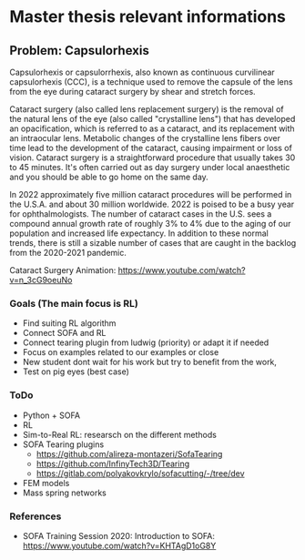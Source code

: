 # Master thesis relevant informations

## Problem: Capsulorhexis
Capsulorhexis or capsulorrhexis, also known as continuous curvilinear capsulorhexis (CCC), is a technique used to remove the capsule of the lens from the eye during cataract surgery by shear and stretch forces.

Cataract surgery (also called lens replacement surgery) is the removal of the natural lens of the eye (also called "crystalline lens") that has developed an opacification, which is referred to as a cataract, and its replacement with an intraocular lens. Metabolic changes of the crystalline lens fibers over time lead to the development of the cataract, causing impairment or loss of vision. Cataract surgery is a straightforward procedure that usually takes 30 to 45 minutes. It's often carried out as day surgery under local anaesthetic and you should be able to go home on the same day.

In 2022 approximately five million cataract procedures will be performed in the U.S.A. and about 30 million worldwide. 2022 is poised to be a busy year for ophthalmologists. The number of cataract cases in the U.S. sees a compound annual growth rate of roughly 3% to 4% due to the aging of our population and increased life expectancy. In addition to these normal trends, there is still a sizable number of cases that are caught in the backlog from the 2020-2021 pandemic.

Cataract Surgery Animation: https://www.youtube.com/watch?v=n_3cG9oeuNo


### Goals (The main focus is RL)
- Find suiting RL algorithm
- Connect SOFA and RL
- Connect tearing plugin from ludwig (priority) or adapt it if needed
- Focus on examples related to our examples or close 
- New student dont wait for his work but try to benefit from the work, 
- Test on pig eyes (best case)

### ToDo
- Python + SOFA
- RL
- Sim-to-Real RL: researsch on the different methods 
- SOFA Tearing plugins
  - https://github.com/alireza-montazeri/SofaTearing 
  - https://github.com/InfinyTech3D/Tearing
  - https://gitlab.com/polyakovkrylo/sofacutting/-/tree/dev
- FEM models 
- Mass spring networks


### References
- SOFA Training Session 2020: Introduction to SOFA: https://www.youtube.com/watch?v=KHTAgD1oG8Y
